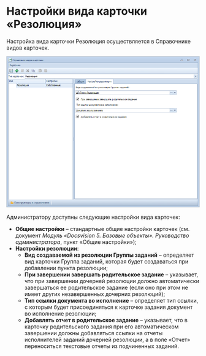 # Настройки вида карточки «Резолюция»

Настройка вида карточки Резолюция осуществляется в Справочнике видов карточек.

![Справочник видов карточек](img/Reference_Types_of_Cards_Resol.png "Справочник видов карточек")

Администратору доступны следующие настройки вида карточек:

- **Общие настройки** – стандартные общие настройки карточек (см. документ *Модуль «Docsvision 5. Базовые объекты». Руководство администратора*, пункт «Общие настройки»);
- **Настройки резолюции**:
  - **Вид создаваемой из резолюции Группы заданий** – определяет вид карточки Группа заданий, которая будет создаваться при добавлении пункта резолюции;
  - **При завершении завершать родительское задание** – указывает, что при завершении дочерней резолюции должно автоматически завершаться ее родительское задание (если оно при этом не имеет других незавершенных дочерних резолюций);
  - **Тип ссылки документа во исполнение** – определяет тип ссылки, с которым будет присоединяться к карточке задания документ во исполнение резолюции;
  - **Добавлять отчет в родительское задание** – указывает, что в карточку родительского задания при его автоматическом завершении должны добавляться ссылки на отчеты исполнителей заданий дочерней резолюции, а в поле «Отчет» переноситься текстовые отчеты из подчиненных заданий.